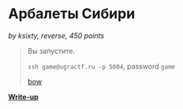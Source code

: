 # Арбалеты Сибири

*by ksixty, reverse, 450 points*

> Вы запустите.
>
> `ssh game@ugractf.ru -p 5004`, password `game`
>
> [bow](public/bow)

**[Write-up](WRITEUP.md)**
